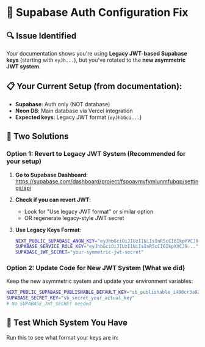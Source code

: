 # 🔧 Supabase Auth Configuration Fix

## 🔍 **Issue Identified**

Your documentation shows you're using **Legacy JWT-based Supabase keys** (starting with `eyJh...`), but you've rotated to the **new asymmetric JWT system**.

## 📋 **Your Current Setup (from documentation):**
- **Supabase**: Auth only (NOT database)
- **Neon DB**: Main database via Vercel integration  
- **Expected keys**: Legacy JWT format (`eyJhbGci...`)

## 🎯 **Two Solutions**

### **Option 1: Revert to Legacy JWT System (Recommended for your setup)**

1. **Go to Supabase Dashboard**: https://supabase.com/dashboard/project/fspoavmvfymlunmfubqp/settings/api

2. **Check if you can revert JWT**:
   - Look for "Use legacy JWT format" or similar option
   - OR regenerate legacy-style JWT secret

3. **Use Legacy Keys Format**:
   ```bash
   NEXT_PUBLIC_SUPABASE_ANON_KEY="eyJhbGciOiJIUzI1NiIsInR5cCI6IkpXVCJ9..."
   SUPABASE_SERVICE_ROLE_KEY="eyJhbGciOiJIUzI1NiIsInR5cCI6IkpXVCJ9..."
   SUPABASE_JWT_SECRET="your-symmetric-jwt-secret"
   ```

### **Option 2: Update Code for New JWT System (What we did)**

Keep the new asymmetric system and update your environment variables:
```bash
NEXT_PUBLIC_SUPABASE_PUBLISHABLE_DEFAULT_KEY="sb_publishable_i490cr3a929wFuz286rVKA_3EbsFJ7N"
SUPABASE_SECRET_KEY="sb_secret_your_actual_key"
# No SUPABASE_JWT_SECRET needed
```

## 🧪 **Test Which System You Have**

Run this to see what format your keys are in:
